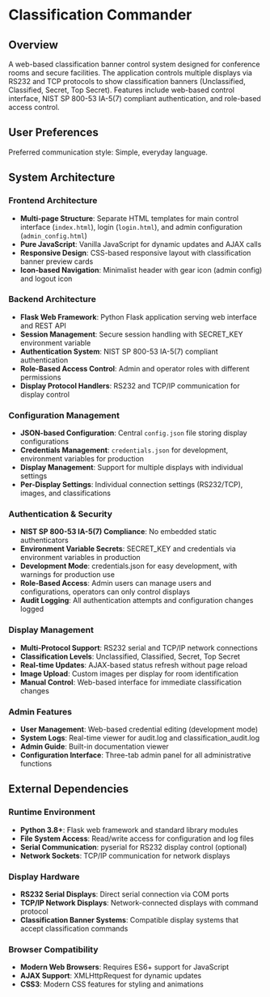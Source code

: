 # Classification Commander

## Overview

A web-based classification banner control system designed for conference rooms and secure facilities. The application controls multiple displays via RS232 and TCP protocols to show classification banners (Unclassified, Classified, Secret, Top Secret). Features include web-based control interface, NIST SP 800-53 IA-5(7) compliant authentication, and role-based access control.

## User Preferences

Preferred communication style: Simple, everyday language.

## System Architecture

### Frontend Architecture
- **Multi-page Structure**: Separate HTML templates for main control interface (`index.html`), login (`login.html`), and admin configuration (`admin_config.html`)
- **Pure JavaScript**: Vanilla JavaScript for dynamic updates and AJAX calls
- **Responsive Design**: CSS-based responsive layout with classification banner preview cards
- **Icon-based Navigation**: Minimalist header with gear icon (admin config) and logout icon

### Backend Architecture
- **Flask Web Framework**: Python Flask application serving web interface and REST API
- **Session Management**: Secure session handling with SECRET_KEY environment variable
- **Authentication System**: NIST SP 800-53 IA-5(7) compliant authentication
- **Role-Based Access Control**: Admin and operator roles with different permissions
- **Display Protocol Handlers**: RS232 and TCP/IP communication for display control

### Configuration Management
- **JSON-based Configuration**: Central `config.json` file storing display configurations
- **Credentials Management**: `credentials.json` for development, environment variables for production
- **Display Management**: Support for multiple displays with individual settings
- **Per-Display Settings**: Individual connection settings (RS232/TCP), images, and classifications

### Authentication & Security
- **NIST SP 800-53 IA-5(7) Compliance**: No embedded static authenticators
- **Environment Variable Secrets**: SECRET_KEY and credentials via environment variables in production
- **Development Mode**: credentials.json for easy development, with warnings for production use
- **Role-Based Access**: Admin users can manage users and configurations, operators can only control displays
- **Audit Logging**: All authentication attempts and configuration changes logged

### Display Management
- **Multi-Protocol Support**: RS232 serial and TCP/IP network connections
- **Classification Levels**: Unclassified, Classified, Secret, Top Secret
- **Real-time Updates**: AJAX-based status refresh without page reload
- **Image Upload**: Custom images per display for room identification
- **Manual Control**: Web-based interface for immediate classification changes

### Admin Features
- **User Management**: Web-based credential editing (development mode)
- **System Logs**: Real-time viewer for audit.log and classification_audit.log
- **Admin Guide**: Built-in documentation viewer
- **Configuration Interface**: Three-tab admin panel for all administrative functions

## External Dependencies

### Runtime Environment
- **Python 3.8+**: Flask web framework and standard library modules
- **File System Access**: Read/write access for configuration and log files
- **Serial Communication**: pyserial for RS232 display control (optional)
- **Network Sockets**: TCP/IP communication for network displays

### Display Hardware
- **RS232 Serial Displays**: Direct serial connection via COM ports
- **TCP/IP Network Displays**: Network-connected displays with command protocol
- **Classification Banner Systems**: Compatible display systems that accept classification commands

### Browser Compatibility
- **Modern Web Browsers**: Requires ES6+ support for JavaScript
- **AJAX Support**: XMLHttpRequest for dynamic updates
- **CSS3**: Modern CSS features for styling and animations
